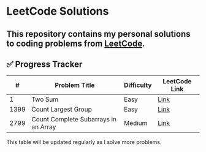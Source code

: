 # LeetCode Solutions

This repository contains my personal solutions to coding problems from [LeetCode](https://leetcode.com).
---


## ✅ Progress Tracker

| # | Problem Title | Difficulty | LeetCode Link |
|---|---------------|------------|----------------|
| 1 | Two Sum | Easy | [Link](https://leetcode.com/problems/two-sum) |
| 1399 | Count Largest Group | Easy | [Link](https://leetcode.com/problems/count-largest-group) |
| 2799 |  Count Complete Subarrays in an Array | Medium | [Link](https://leetcode.com/problems/count-complete-subarrays-in-an-array) |

This table will be updated regularly as I solve more problems.
